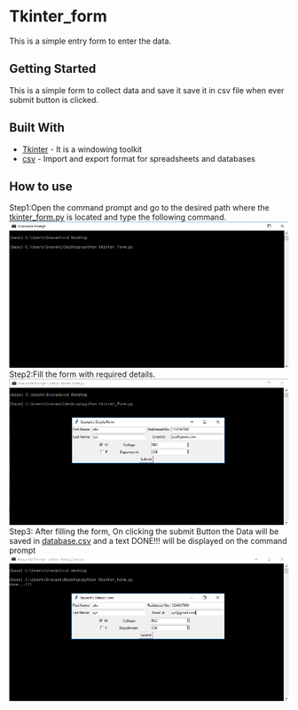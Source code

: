 # Tkinter_form
This is a simple entry form to enter the data.

## Getting Started

This is a simple form to collect data and save it save it in csv file when ever submit button is clicked.

## Built With

* [Tkinter](https://docs.python.org/3/library/tk.html) - It is a windowing toolkit
* [csv](https://docs.python.org/3/library/csv.html) - Import and export format for spreadsheets and databases

## How to use
Step1:Open the command prompt and go to the desired path where the [tkinter_form.py](/tkinter_form.py) is located and type the following command.
![GitHub Logo](/images/3.png)
Step2:Fill the form with required details.
![GitHub Logo](/images/1.png)
Step3: After filling the form, On clicking the submit Button the Data will be saved in [database.csv](/database.csv) and a text DONE!!! will be displayed on the command prompt
![GitHub Logo](/images/2.png)
